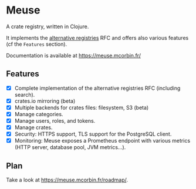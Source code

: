 # Meuse

A crate registry, written in Clojure.

It implements the [alternative registries](https://github.com/rust-lang/rfcs/blob/master/text/2141-alternative-registries.md) RFC and offers also various features (cf the `Features` section).

Documentation is available at https://meuse.mcorbin.fr/

## Features

- [x] Complete implementation of the alternative registries RFC (including search).
- [x] crates.io mirroring (beta)
- [x] Multiple backends for crates files: filesystem, S3 (beta)
- [x] Manage categories.
- [x] Manage users, roles, and tokens.
- [x] Manage crates.
- [x] Security: HTTPS support, TLS support for the PostgreSQL client.
- [x] Monitoring: Meuse exposes a Prometheus endpoint with various metrics (HTTP server, database pool, JVM metrics...).

## Plan

Take a look at https://meuse.mcorbin.fr/roadmap/.
